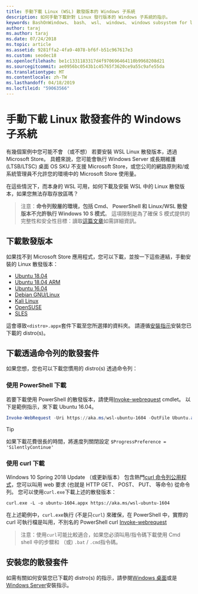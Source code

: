 ```yaml
---
title: 手動下載 Linux (WSL) 散發版本的 Windows 子系統
description: 如何手動下載針對 Linux 發行版本的 Windows 子系統的指示。
keywords: BashOnWindows、 bash、 wsl、 windows、 windows subsystem for linux WSL，windows 子系統、 散發版本、 ubuntu、 openSUSE、 SLES，debian，kali
author: taraj
ms.author: taraj
ms.date: 07/24/2018
ms.topic: article
ms.assetid: 9281ffa2-4fa9-4078-bf6f-b51c967617e3
ms.custom: seodec18
ms.openlocfilehash: be1c1331183317d4f970696464110b9968208d21
ms.sourcegitcommit: ae0956bc0543b1c45765f3620ce9a55c9afe55da
ms.translationtype: MT
ms.contentlocale: zh-TW
ms.lasthandoff: 04/18/2019
ms.locfileid: "59063566"
---
```

# <a name="manually-download-windows-subsystem-for-linux-distro-packages"></a>手動下載 Linux 散發套件的 Windows 子系統

有幾個案例中您可能不會 （或不想） 若要安裝 WSL Linux 散發版本，透過 Microsoft Store。 具體來說，您可能會執行 Windows Server 或長期維護 (LTSB/LTSC) 桌面 OS SKU 不支援 Microsoft Store，或您公司的網路原則和/或系統管理員不允許您的環境中的 Microsoft Store 使用量。

在這些情況下，而本身的 WSL 可用，如何下載及安裝 WSL 中的 Linux 散發版本，如果您無法存取存放區嗎？

> 注意：**命令列殼層的環境，包括 Cmd、 PowerShell 和 Linux/WSL 散發版本不允許執行 Windows 10 S 模式**。 這項限制是為了確保 S 模式提供的完整性和安全性目標：讀取[這篇文章](https://blogs.msdn.microsoft.com/commandline/2017/05/18/will-linux-distros-run-on-windows-10-s/)如需詳細資訊。

## <a name="downloading-distros"></a>下載散發版本

如果找不到 Microsoft Store 應用程式，您可以下載，並按一下這些連結，手動安裝的 Linux 散發版本：
* [Ubuntu 18.04](https://aka.ms/wsl-ubuntu-1804)
* [Ubuntu 18.04 ARM](https://aka.ms/wsl-ubuntu-1804-arm)
* [Ubuntu 16.04](https://aka.ms/wsl-ubuntu-1604)
* [Debian GNU/Linux](https://aka.ms/wsl-debian-gnulinux)
* [Kali Linux](https://aka.ms/wsl-kali-linux)
* [OpenSUSE](https://aka.ms/wsl-opensuse-42)
* [SLES](https://aka.ms/wsl-sles-12)

這會導致`<distro>.appx`套件下載至您所選擇的資料夾。 請遵循[安裝指示](#installing-your-distro)安裝您已下載的 distro(s)。

## <a name="downloading-distros-via-the-command-line"></a>下載透過命令列的散發套件
如果您想，您也可以下載您慣用的 distro(s) 透過命令列：

 ### <a name="download-using-powershell"></a>使用 PowerShell 下載
 若要下載使用 PowerShell 的散發版本，請使用[Invoke-webrequest](https://msdn.microsoft.com/powershell/reference/5.1/microsoft.powershell.utility/invoke-webrequest) cmdlet。 以下是範例指示，來下載 Ubuntu 16.04。

```powershell
Invoke-WebRequest -Uri https://aka.ms/wsl-ubuntu-1604 -OutFile Ubuntu.appx -UseBasicParsing
```

> [!TIP]
> 如果下載花費很長的時間，將進度列關閉設定 `$ProgressPreference = 'SilentlyContinue'`

### <a name="download-using-curl"></a>使用 curl 下載
Windows 10 Spring 2018 Update （或更新版本） 包含熱門[curl 命令列公用程式](https://curl.haxx.se/)，您可以叫用 web 要求 (也就是 HTTP GET、 POST、 PUT、 等命令) 從命令列。 您可以使用`curl.exe`下載上述的散發版本：

```console
curl.exe -L -o ubuntu-1604.appx https://aka.ms/wsl-ubuntu-1604
```

在上述範例中，`curl.exe`執行 (不是只`curl`) 來確保，在 PowerShell 中，實際的 curl 可執行檔是叫用，不別名的 PowerShell curl [Invoke-webrequest](https://docs.microsoft.com/en-us/powershell/module/microsoft.powershell.utility/invoke-webrequest?view=powershell-6)

> 注意：使用`curl`可能比較適合，如果您必須叫用/指令碼下載使用 Cmd shell 中的步驟和 （或) `.bat`  /  `.cmd`指令碼。

## <a name="installing-your-distro"></a>安裝您的散發套件
如需有關如何安裝您已下載的 distro(s) 的指示，請參閱[Windows 桌面](install-win10.md)或是[Windows Server](install-on-server.md)安裝指示。
